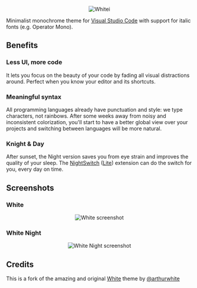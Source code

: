 <p align="center"><img src="https://i.imgur.com/4mnFoTl.png" alt="White">i</p>

Minimalist monochrome theme for [Visual Studio Code](https://code.visualstudio.com) with support for italic fonts (e.g. Operator Mono).

## Benefits

### Less UI, more code

It lets you focus on the beauty of your code by fading all visual distractions around.
Perfect when you know your editor and its shortcuts.

### Meaningful syntax

All programming languages already have punctuation and style: we type characters, not rainbows.
After some weeks away from noisy and inconsistent colorization, you'll start to have a better global view over your projects and switching between languages will be more natural.

### Knight & Day

After sunset, the Night version saves you from eye strain and improves the quality of your sleep.
The [NightSwitch](https://marketplace.visualstudio.com/items?itemName=gharveymn.nightswitch) ([Lite](https://marketplace.visualstudio.com/items?itemName=gharveymn.nightswitch-lite)) extension can do the switch for you, every day on time.

## Screenshots

### White

<p align="center"><img src="https://i.imgur.com/DXMUjNT.png" alt="White screenshot"></p>

### White Night

<p align="center"><img src="https://i.imgur.com/asfhGzC.png" alt="White Night screenshot"></p>

## Credits

This is a fork of the amazing and original [White](https://github.com/arthurwhite/white-theme-vscode) theme by [@arthurwhite](https://github.com/arthurwhite)
